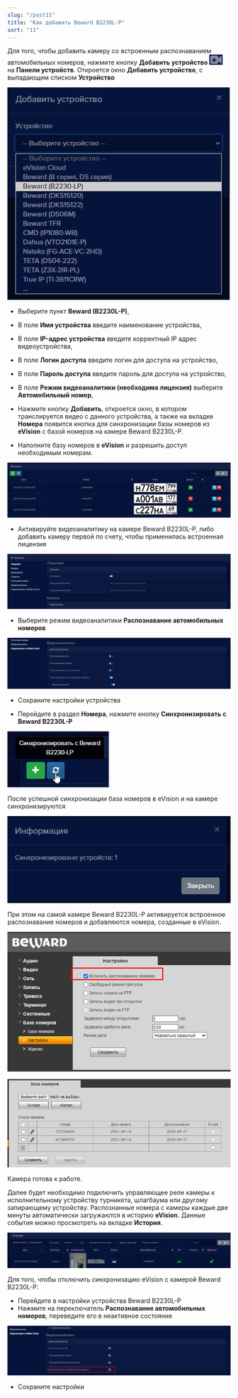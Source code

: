 ```yaml
---
slug: "/post11"
title: "Как добавить Beward B2230L-P"
sort: "11"
---
```


Для того, чтобы добавить камеру со встроенным распознаванием автомобильных номеров, нажмите кнопку **Добавить устройство** ![](images/image8.png) на **Панели устройств**. Откроется окно **Добавить устройство**, с выпадающим списком **Устройство**

![](images/Screenshot_157.png)  

- Выберите пункт **Beward (B2230L-P)**,
- В поле **Имя устройства** введите наименование устройства,
- В поле **IP-адрес устройства** введите корректный IP адрес видеоустройства,
- В поле **Логин доступа** введите логин для доступа на устройство,
- В поле **Пароль доступа** введите пароль для доступа на устройство,
- В поле **Режим видеоаналитики (необходима лицензия)** выберите **Автомобильный номер**,
- Нажмите кнопку **Добавить**, откроется окно, в котором транслируется видео с данного устройства, а также на вкладке **Номера** появится кнопка для синхронизации базы номеров из **eVision** с базой номеров на камере Beward B2230L-P.

- Наполните базу номеров в **eVision** и разрешить доступ необходимым номерам. 

![](images/Screenshot_162.png)  

- Активируйте видеоаналитику на камере Beward B2230L-P, либо добавить камеру первой по счету, чтобы применилась встроенная лицензия

![](images/Screenshot_163.png)  

- Выберите режим видеоаналитики **Распознавание автомобильных номеров**

![](images/Screenshot_164.png)  

- Сохраните настройки устройства

- Перейдите в раздел **Номера**, нажмите кнопку **Синхронизировать с Beward B2230L-P** 

![](images/Screenshot_165.png)  

После успешной синхронизации база номеров в eVision и на камере синхронизируются

![](images/Screenshot_166.png)  

При этом на самой камере Beward B2230L-P активируется встроенное распознавание номеров и добавляются номера, созданные в eVision.  

![](images/Screenshot_168.png)    

![](images/Screenshot_170.png)   

Камера готова к работе. 

Далее будет необходимо подключить управляющее реле камеры к исполнительному устройству турникета, шлагбаума или другому запирающему устройству. Распознанные номера с камеры каждые две минуты автоматически загружаются в историю **eVision**. Данные события можно просмотреть на вкладке **История**.

![](images/Screenshot_171.png)

Для того, чтобы отключить синхронизацию eVision c камерой Beward B2230L-P:

- Перейдите в настройки устройства Beward B2230L-P
- Нажмите на переключатель **Распознавание автомобильных номеров**, переведите его в неактивное состояние

![](images/Screenshot_173.png)

- Сохраните настройки
